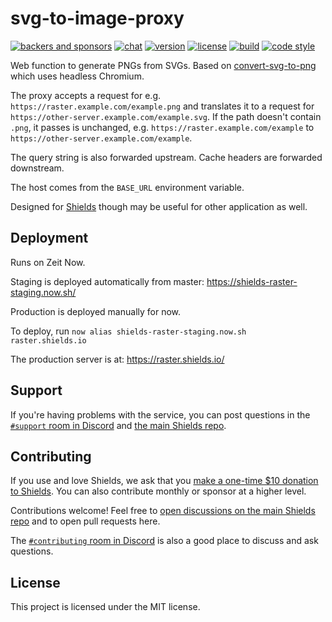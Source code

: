 # svg-to-image-proxy

[![backers and sponsors](https://img.shields.io/opencollective/all/shields.svg?style=flat-square)][opencollective]
[![chat](https://img.shields.io/discord/308323056592486420.svg?style=flat-square)][discord]
[![version](https://img.shields.io/npm/v/svg-to-image-proxy.svg?style=flat-square)][npm]
[![license](https://img.shields.io/npm/l/svg-to-image-proxy.svg?style=flat-square)][npm]
[![build](https://img.shields.io/circleci/project/github/badges/svg-to-image-proxy.svg?style=flat-square)][build]
[![code style](https://img.shields.io/badge/code_style-prettier-ff69b4.svg?style=flat-square)][prettier]

[opencollective]: https://opencollective.com/shields
[npm]: https://npmjs.com/svg-to-image-proxy
[build]: https://circleci.com/gh/badges/svg-to-image-proxy/tree/master
[prettier]: https://prettier.io/
[discord]: https://discordapp.com/invite/HjJCwm5

Web function to generate PNGs from SVGs. Based on [convert-svg-to-png][]
which uses headless Chromium.

The proxy accepts a request for e.g. `https://raster.example.com/example.png`
and translates it to a request for
`https://other-server.example.com/example.svg`. If the path doesn't contain
`.png`, it passes is unchanged, e.g. `https://raster.example.com/example` to
`https://other-server.example.com/example`.

The query string is also forwarded upstream. Cache headers are forwarded downstream.

The host comes from the `BASE_URL` environment variable.

Designed for [Shields][] though may be useful for other application as well.

[shields]: https://github.com/badges/shields
[convert-svg-to-png]: https://www.npmjs.com/package/convert-svg-to-png

## Deployment

Runs on Zeit Now.

Staging is deployed automatically from master: https://shields-raster-staging.now.sh/

Production is deployed manually for now.

To deploy, run `now alias shields-raster-staging.now.sh raster.shields.io`

The production server is at: https://raster.shields.io/

## Support

If you're having problems with the service, you can post questions in the
[`#support` room in Discord][discord] and [the main Shields repo][new issue].

## Contributing

If you use and love Shields, we ask that you
[make a one-time \$10 donation to Shields][opencollective]. You can also
contribute monthly or sponsor at a higher level.

Contributions welcome! Feel free to
[open discussions on the main Shields repo][new issue] and to open pull requests here.

The [`#contributing` room in Discord][discord] is also a good place to discuss and ask
questions.

[new issue]: https://github.com/badges/shields/issues/new/choose

## License

This project is licensed under the MIT license.

